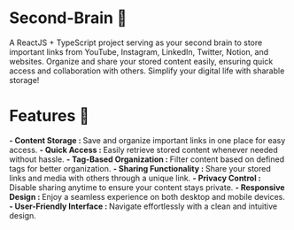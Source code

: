 # Second-Brain 🧠
A ReactJS + TypeScript project serving as your second brain to store important links from YouTube, Instagram, LinkedIn, Twitter, Notion, and websites. Organize and share your stored content easily, ensuring quick access and collaboration with others. Simplify your digital life with sharable storage!

# Features 🚀
<b>- Content Storage : </b>Save and organize important links in one place for easy access.
<b>- Quick Access : </b>Easily retrieve stored content whenever needed without hassle.
<b>- Tag-Based Organization : </b>Filter content based on defined tags for better organization.
<b>- Sharing Functionality : </b>Share your stored links and media with others through a unique link.
<b>- Privacy Control : </b>Disable sharing anytime to ensure your content stays private.
<b>- Responsive Design : </b>Enjoy a seamless experience on both desktop and mobile devices.
<b>- User-Friendly Interface : </b>Navigate effortlessly with a clean and intuitive design.

